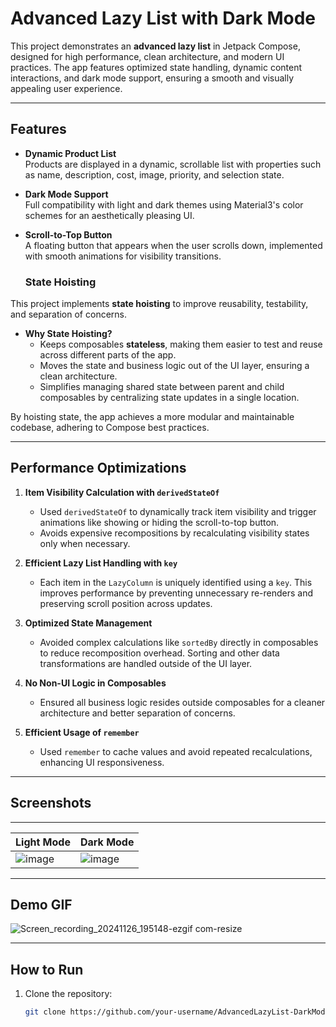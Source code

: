 # Advanced Lazy List with Dark Mode  

This project demonstrates an **advanced lazy list** in Jetpack Compose, designed for high performance, clean architecture, and modern UI practices. The app features optimized state handling, dynamic content interactions, and dark mode support, ensuring a smooth and visually appealing user experience.

---

## Features  

- **Dynamic Product List**  
  Products are displayed in a dynamic, scrollable list with properties such as name, description, cost, image, priority, and selection state.  

- **Dark Mode Support**  
  Full compatibility with light and dark themes using Material3's color schemes for an aesthetically pleasing UI.  

- **Scroll-to-Top Button**  
  A floating button that appears when the user scrolls down, implemented with smooth animations for visibility transitions.

    ### State Hoisting  
This project implements **state hoisting** to improve reusability, testability, and separation of concerns.  
- **Why State Hoisting?**  
  - Keeps composables **stateless**, making them easier to test and reuse across different parts of the app.  
  - Moves the state and business logic out of the UI layer, ensuring a clean architecture.  
  - Simplifies managing shared state between parent and child composables by centralizing state updates in a single location.  

By hoisting state, the app achieves a more modular and maintainable codebase, adhering to Compose best practices.

---

## Performance Optimizations  

1. **Item Visibility Calculation with `derivedStateOf`**  
   - Used `derivedStateOf` to dynamically track item visibility and trigger animations like showing or hiding the scroll-to-top button.  
   - Avoids expensive recompositions by recalculating visibility states only when necessary.

2. **Efficient Lazy List Handling with `key`**  
   - Each item in the `LazyColumn` is uniquely identified using a `key`. This improves performance by preventing unnecessary re-renders and preserving scroll position across updates.

3. **Optimized State Management**  
   - Avoided complex calculations like `sortedBy` directly in composables to reduce recomposition overhead. Sorting and other data transformations are handled outside of the UI layer.  

4. **No Non-UI Logic in Composables**  
   - Ensured all business logic resides outside composables for a cleaner architecture and better separation of concerns.

5. **Efficient Usage of `remember`**  
   - Used `remember` to cache values and avoid repeated recalculations, enhancing UI responsiveness.

---

## Screenshots  

---  

| Light Mode                                | Dark Mode                                |
|-------------------------------------------|------------------------------------------|
| ![image](https://github.com/user-attachments/assets/e10f34a1-413b-491c-9916-4c7d056681f2)   | ![image](https://github.com/user-attachments/assets/21531700-cf80-4c0c-9d13-c97d09c8462c)   |

---

## Demo GIF  

![Screen_recording_20241126_195148-ezgif com-resize](https://github.com/user-attachments/assets/6bff6fbc-f171-45ea-a118-c129936e1297)

---

## How to Run  

1. Clone the repository:
   ```bash
   git clone https://github.com/your-username/AdvancedLazyList-DarkMode.git

